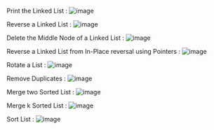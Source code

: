 Print the Linked List :
![image](https://github.com/user-attachments/assets/fd4aea56-b057-4848-ab21-4062617d6a05)

Reverse a Linked List :
![image](https://github.com/user-attachments/assets/c778e4a1-2dbe-4906-bf68-e5e0156dc381)

Delete the Middle Node of a Linked List :
![image](https://github.com/user-attachments/assets/27f2b48d-313c-4333-abdc-a6cc98f33b87)

Reverse a Linked List from In-Place reversal using Pointers :
![image](https://github.com/user-attachments/assets/258e9375-1bef-4769-8b9f-f874b1c87655)

Rotate a List :
![image](https://github.com/user-attachments/assets/43092608-1727-4ba1-9d76-2fa545ada223)

Remove Duplicates :
![image](https://github.com/user-attachments/assets/643c5d20-ea1d-4b75-906f-f230bb5052bf)

Merge two Sorted List :
![image](https://github.com/user-attachments/assets/41bafccb-1641-4af6-8beb-ce554e564f0c)

Merge k Sorted List :
![image](https://github.com/user-attachments/assets/4443bbb9-0453-4aa2-8e35-7f3f6df82ed6)

Sort List :
![image](https://github.com/user-attachments/assets/67fe531e-846e-40d1-8a83-514848b199fc)
